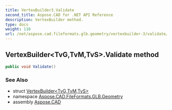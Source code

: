 ```yaml
---
title: VertexBuilder3.Validate
second_title: Aspose.CAD for .NET API Reference
description: VertexBuilder method. 
type: docs
weight: 110
url: /net/aspose.cad.fileformats.glb.geometry/vertexbuilder-3/validate/
---
```

## VertexBuilder&lt;TvG,TvM,TvS&gt;.Validate method

```csharp
public void Validate()
```

### See Also

* struct [VertexBuilder&lt;TvG,TvM,TvS&gt;](../)
* namespace [Aspose.CAD.FileFormats.GLB.Geometry](../../vertexbuilder-3/)
* assembly [Aspose.CAD](../../../)



